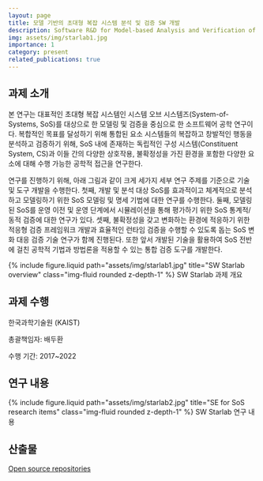 ```yaml
---
layout: page
title: 모델 기반의 초대형 복잡 시스템 분석 및 검증 SW 개발
description: Software R&D for Model-based Analysis and Verification of Higher-order Large Complex System
img: assets/img/starlab1.jpg
importance: 1
category: present
related_publications: true
---
```



## 과제 소개

본 연구는 대표적인 초대형 복잡 시스템인 시스템 오브 시스템즈(System-of-Systems, SoS)를 대상으로 한 모델링 및 검증을 중심으로 한 소프트웨어 공학 연구이다. 
복합적인 목표를 달성하기 위해 통합된 요소 시스템들의 복잡하고 창발적인 행동을 분석하고 검증하기 위해, SoS 내에 존재하는 독립적인 구성 시스템(Constituent System, CS)과 이들 간의 다양한 상호작용, 불확정성을 가진 환경을 포함한 다양한 요소에 대해 수행 가능한 공학적 접근을 연구한다.

연구를 진행하기 위해, 아래 그림과 같이 크게 세가지 세부 연구 주제를 기준으로 기술 및 도구 개발을 수행한다. 
첫째, 개발 및 분석 대상 SoS를 효과적이고 체계적으로 분석하고 모델링하기 위한 SoS 모델링 및 명세 기법에 대한 연구를 수행한다. 
둘째, 모델링된 SoS를 운영 이전 및 운영 단계에서 시뮬레이션을 통해 평가하기 위한 SoS 통계적/동적 검증에 대한 연구가 있다. 
셋째, 불확정성을 갖고 변화하는 환경에 적응하기 위한 적응형 검증 프레임워크 개발과 효율적인 런타임 검증을 수행할 수 있도록 돕는 SoS 변화 대응 검증 기술 연구가 함께 진행된다. 
또한 앞서 개발된 기술을 활용하여 SoS 전반에 걸친 공학적 기법과 방법론을 적용할 수 있는 통합 검증 도구를 개발한다.

{% include figure.liquid path="assets/img/starlab1.jpg" title="SW Starlab overview" class="img-fluid rounded z-depth-1" %}
SW Starlab 과제 개요

## 과제 수행

한국과학기술원 (KAIST)

총괄책임자: 배두환

수행 기간: 2017~2022

## 연구 내용
{% include figure.liquid path="assets/img/starlab2.jpg" title="SE for SoS research items" class="img-fluid rounded z-depth-1" %}
SW Starlab 연구 내용


## 산출물
[Open source repositories](https://github.com/orgs/KAIST-SE-Lab/repositories)
